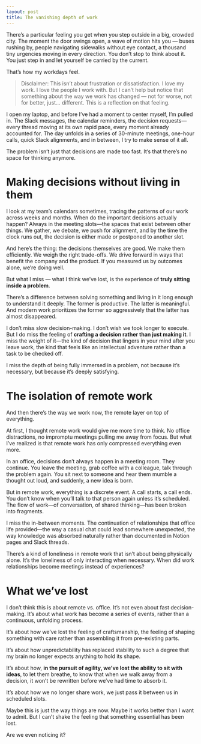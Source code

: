 ```yaml
---
layout: post
title: The vanishing depth of work
---
```


There’s a particular feeling you get when you step outside in a big, crowded city. The moment the door swings open, a wave of motion hits you — buses rushing by, people navigating sidewalks without eye contact, a thousand tiny urgencies moving in every direction. You don’t stop to think about it. You just step in and let yourself be carried by the current. 

That’s how my workdays feel.

> Disclaimer: This isn’t about frustration or dissatisfaction. I love my work. I love the people I work with. But I can’t help but notice that something about the way we work has changed — not for worse, not for better, just… different. This is a reflection on that feeling.

I open my laptop, and before I’ve had a moment to center myself, I’m pulled in. The Slack messages, the calendar reminders, the decision requests—every thread moving at its own rapid pace, every moment already accounted for. The day unfolds in a series of 30-minute meetings, one-hour calls, quick Slack alignments, and in between, I try to make sense of it all.

The problem isn’t just that decisions are made too fast. It’s that there’s no space for thinking anymore.

# Making decisions without living in them

I look at my team’s calendars sometimes, tracing the patterns of our work across weeks and months. When do the important decisions actually happen? Always in the meeting slots—the spaces that exist between other things. We gather, we debate, we push for alignment, and by the time the clock runs out, the decision is either made or postponed to another slot.

And here’s the thing: the decisions themselves are good. We make them efficiently. We weigh the right trade-offs. We drive forward in ways that benefit the company and the product. If you measured us by outcomes alone, we’re doing well.

But what I miss — what I think we’ve lost, is the experience of **truly sitting inside a problem**.

There’s a difference between solving something and living in it long enough to understand it deeply. The former is productive. The latter is meaningful. And modern work prioritizes the former so aggressively that the latter has almost disappeared.

I don’t miss slow decision-making. I don’t wish we took longer to execute. But I do miss the feeling of **crafting a decision rather than just making it**. I miss the weight of it—the kind of decision that lingers in your mind after you leave work, the kind that feels like an intellectual adventure rather than a task to be checked off.

I miss the depth of being fully immersed in a problem, not because it’s necessary, but because it’s deeply satisfying.

# The isolation of remote work

And then there’s the way we work now, the remote layer on top of everything.

At first, I thought remote work would give me more time to think. No office distractions, no impromptu meetings pulling me away from focus. But what I’ve realized is that remote work has only compressed everything even more.

In an office, decisions don’t always happen in a meeting room. They continue. You leave the meeting, grab coffee with a colleague, talk through the problem again. You sit next to someone and hear them mumble a thought out loud, and suddenly, a new idea is born.

But in remote work, everything is a discrete event. A call starts, a call ends. You don’t know when you’ll talk to that person again unless it’s scheduled. The flow of work—of conversation, of shared thinking—has been broken into fragments.

I miss the in-between moments. The continuation of relationships that office life provided—the way a casual chat could lead somewhere unexpected, the way knowledge was absorbed naturally rather than documented in Notion pages and Slack threads.

There’s a kind of loneliness in remote work that isn’t about being physically alone. It’s the loneliness of only interacting when necessary. When did work relationships become meetings instead of experiences?

# What we’ve lost

I don’t think this is about remote vs. office. It’s not even about fast decision-making. It’s about what work has become a series of events, rather than a continuous, unfolding process.

It’s about how we’ve lost the feeling of craftsmanship, the feeling of shaping something with care rather than assembling it from pre-existing parts.

It’s about how unpredictability has replaced stability to such a degree that my brain no longer expects anything to hold its shape.

It’s about how, **in the pursuit of agility, we’ve lost the ability to sit with ideas**, to let them breathe, to know that when we walk away from a decision, it won’t be rewritten before we’ve had time to absorb it.

It’s about how we no longer share work, we just pass it between us in scheduled slots.

Maybe this is just the way things are now. Maybe it works better than I want to admit. But I can’t shake the feeling that something essential has been lost.

Are we even noticing it?


